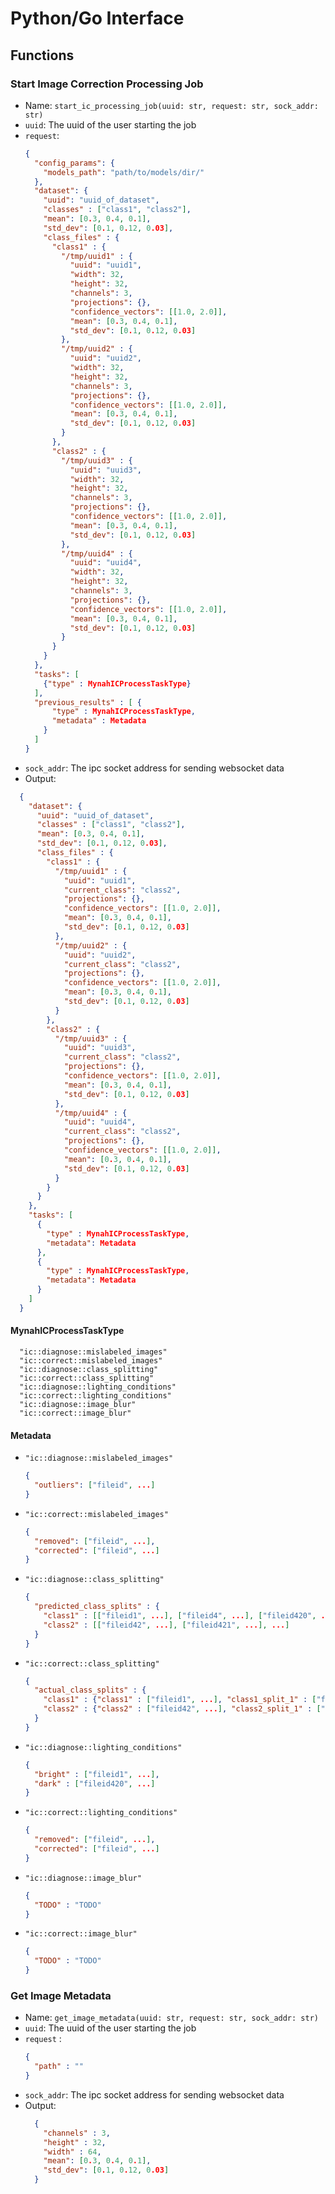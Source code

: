 # Python/Go Interface

## Functions

### Start Image Correction Processing Job
- Name: `start_ic_processing_job(uuid: str, request: str, sock_addr: str)`
- `uuid`: The uuid of the user starting the job
- `request`:
  ```json
  {
    "config_params": {
      "models_path": "path/to/models/dir/"
    },
    "dataset": {
      "uuid": "uuid_of_dataset",
      "classes" : ["class1", "class2"],
      "mean": [0.3, 0.4, 0.1],
      "std_dev": [0.1, 0.12, 0.03],
      "class_files" : {
        "class1" : {
          "/tmp/uuid1" : {
            "uuid": "uuid1",
            "width": 32,
            "height": 32,
            "channels": 3,
            "projections": {},
            "confidence_vectors": [[1.0, 2.0]],
            "mean": [0.3, 0.4, 0.1],
            "std_dev": [0.1, 0.12, 0.03]
          },
          "/tmp/uuid2" : {
            "uuid": "uuid2",
            "width": 32,
            "height": 32,
            "channels": 3,
            "projections": {},
            "confidence_vectors": [[1.0, 2.0]],
            "mean": [0.3, 0.4, 0.1],
            "std_dev": [0.1, 0.12, 0.03]
          }
        },
        "class2" : {
          "/tmp/uuid3" : {
            "uuid": "uuid3",
            "width": 32,
            "height": 32,
            "channels": 3,
            "projections": {},
            "confidence_vectors": [[1.0, 2.0]],
            "mean": [0.3, 0.4, 0.1],
            "std_dev": [0.1, 0.12, 0.03]
          },
          "/tmp/uuid4" : {
            "uuid": "uuid4",
            "width": 32,
            "height": 32,
            "channels": 3,
            "projections": {},
            "confidence_vectors": [[1.0, 2.0]],
            "mean": [0.3, 0.4, 0.1],
            "std_dev": [0.1, 0.12, 0.03]
          }
        }
      }
    },
    "tasks": [ 
      {"type" : MynahICProcessTaskType}
    ],
    "previous_results" : [ {
        "type" : MynahICProcessTaskType,
        "metadata" : Metadata
      }
    ]
  }
  ```
- `sock_addr`: The ipc socket address for sending websocket data
- Output:
```json
  {
    "dataset": {
      "uuid": "uuid_of_dataset",
      "classes" : ["class1", "class2"],
      "mean": [0.3, 0.4, 0.1],
      "std_dev": [0.1, 0.12, 0.03],
      "class_files" : {
        "class1" : {
          "/tmp/uuid1" : {
            "uuid": "uuid1",
            "current_class": "class2",
            "projections": {},
            "confidence_vectors": [[1.0, 2.0]],
            "mean": [0.3, 0.4, 0.1],
            "std_dev": [0.1, 0.12, 0.03]
          },
          "/tmp/uuid2" : {
            "uuid": "uuid2",
            "current_class": "class2",
            "projections": {},
            "confidence_vectors": [[1.0, 2.0]],
            "mean": [0.3, 0.4, 0.1],
            "std_dev": [0.1, 0.12, 0.03]
          }
        },
        "class2" : {
          "/tmp/uuid3" : {
            "uuid": "uuid3",
            "current_class": "class2",
            "projections": {},
            "confidence_vectors": [[1.0, 2.0]],
            "mean": [0.3, 0.4, 0.1],
            "std_dev": [0.1, 0.12, 0.03]
          },
          "/tmp/uuid4" : {
            "uuid": "uuid4",
            "current_class": "class2",
            "projections": {},
            "confidence_vectors": [[1.0, 2.0]],
            "mean": [0.3, 0.4, 0.1],
            "std_dev": [0.1, 0.12, 0.03]
          }
        }
      }
    },
    "tasks": [ 
      {
        "type" : MynahICProcessTaskType,
        "metadata": Metadata
      },
      {
        "type" : MynahICProcessTaskType,
        "metadata": Metadata
      }
    ]
  }
  ```

#### MynahICProcessTaskType
```
  "ic::diagnose::mislabeled_images"
  "ic::correct::mislabeled_images"
  "ic::diagnose::class_splitting"
  "ic::correct::class_splitting"
  "ic::diagnose::lighting_conditions"
  "ic::correct::lighting_conditions"
  "ic::diagnose::image_blur"
  "ic::correct::image_blur"
```

#### Metadata
- `"ic::diagnose::mislabeled_images"`
  ```json
  {
    "outliers": ["fileid", ...]
  }
  ```
- `"ic::correct::mislabeled_images"`
  ```json
  {
    "removed": ["fileid", ...],
    "corrected": ["fileid", ...]
  }
  ```  
- `"ic::diagnose::class_splitting"`
  ```json
  {
    "predicted_class_splits" : {
      "class1" : [["fileid1", ...], ["fileid4", ...], ["fileid420", ...], ...],
      "class2" : [["fileid42", ...], ["fileid421", ...], ...]
    }
  }
  ```  
- `"ic::correct::class_splitting"`
  ```json
  {
    "actual_class_splits" : {
      "class1" : {"class1" : ["fileid1", ...], "class1_split_1" : ["fileid4", ...], "class1_split_2" : ["fileid420", ...], ...},
      "class2" : {"class2" : ["fileid42", ...], "class2_split_1" : ["fileid421", ...], ...}
    }
  }
  ```
- `"ic::diagnose::lighting_conditions"`
  ```json
  {
    "bright" : ["fileid1", ...],
    "dark" : ["fileid420", ...]
  }
  ```  
- `"ic::correct::lighting_conditions"`
  ```json
  {
    "removed": ["fileid", ...],
    "corrected": ["fileid", ...]
  }
  ```  
- `"ic::diagnose::image_blur"`
  ```json
  {
    "TODO" : "TODO"
  }
  ```  
- `"ic::correct::image_blur"`
  ```json
  {
    "TODO" : "TODO"
  }
  ```  

### Get Image Metadata
- Name: `get_image_metadata(uuid: str, request: str, sock_addr: str)`
- `uuid`: The uuid of the user starting the job
- `request` :
  ```json
  {
    "path" : ""
  }
  ```
- `sock_addr`: The ipc socket address for sending websocket data
- Output:
  ```json
    {
      "channels" : 3,
      "height" : 32,
      "width" : 64,
      "mean": [0.3, 0.4, 0.1],
      "std_dev": [0.1, 0.12, 0.03]
    }
  ```
